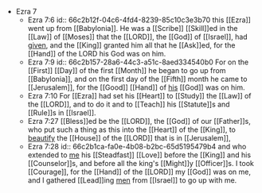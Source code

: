 - Ezra 7
	- Ezra 7:6
	  id:: 66c2b12f-04c6-4fd4-8239-85c10c3e3b70
	  this [[Ezra]] went up from [[Babylonia]]. He was a [[Scribe]] [[Skill]]ed in the [[Law]] of [[Moses]] that the [[LORD]], the [[God]] of [[Israel]], had [given]([[Gift]]), and the [[King]] granted him all that he [[Ask]]ed, for the [[Hand]] of the LORD his God was on him.
	- Ezra 7:9
	  id:: 66c2b157-28a6-44c3-a51c-8aed334540b0
	  For on the [[First]] [[Day]] of the first [[Month]] he began to go up from [[Babylonia]], and on the first day of the [[Fifth]] month he came to [[Jerusalem]], for the [[Good]] [[Hand]] of [his]([[Ezra]]) [[God]] was on him.
	- Ezra 7:10
	  For [[Ezra]] had set his [[Heart]] to [[Study]] the [[Law]] of the [[LORD]], and to do it and to [[Teach]] his [[Statute]]s and [[Rule]]s in [[Israel]].
	- Ezra 7:27
	  [[Bless]]ed be the [[LORD]], the [[God]] of our [[Father]]s, who put such a thing as this into the [[Heart]] of the [[King]], to [beautify]([[Beautiful]]) the [[House]] of the [[LORD]] that is in [[Jerusalem]],
	- Ezra 7:28
	  id:: 66c2b1ca-fa0e-4b08-b2bc-65d5195479b4
	  and who extended to [me]([[Ezra]]) his [[Steadfast]] [[Love]] before the [[King]] and his [[Counselor]]s, and before all the king's [[Might]]y [[Officer]]s. I took [[Courage]], for the [[Hand]] of the [[LORD]] my [[God]] was on me, and I gathered [[Lead]]ing [men]([[Man]]) from [[Israel]] to go up with me.